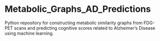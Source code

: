 # Metabolic_Graphs_AD_Predictions
Python repository for constructing metabolic similarity graphs from FDG-PET scans and predicting cognitive scores related to Alzheimer’s Disease using machine learning.

